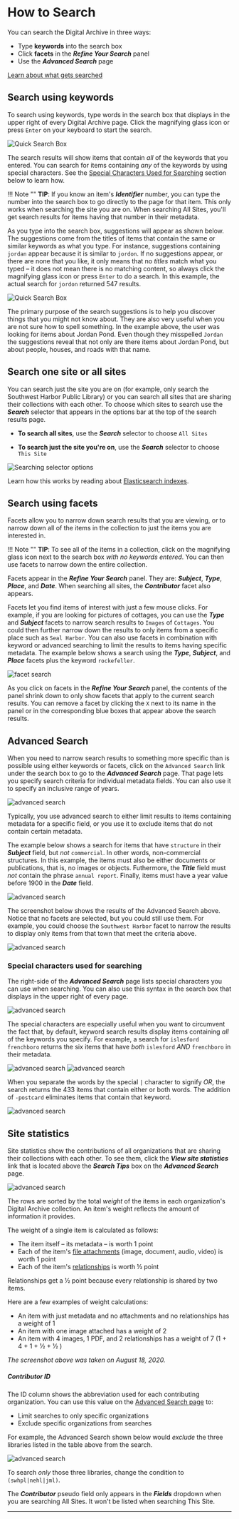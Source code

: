 # How to Search

You can search the Digital Archive in three ways:

- Type **keywords** into the search box
- Click **facets** in the **_Refine Your Search_** panel
- Use the **_Advanced Search_** page

[Learn about what gets searched](/archivist/what-gets-searched)

## Search using keywords

To search using keywords, type words in the search box that displays in the upper right of
every Digital Archive page. Click the magnifying glass icon or press `Enter` on your keyboard to start the search.

![Quick Search Box](how-to-search-3.jpg)

The search results will show items that contain *all* of the keywords that you entered.
You can search for items containing *any* of the keywords by using special characters.
See the [Special Characters Used for Searching](#special-characters-used-for-searching)
section below to learn how.

!!! Note ""
    **TIP**: If you know an item's **_Identifier_** number, you can type the number into the search box to go
    directly to the page for that item. This only works when searching the site you are on. When
    searching All Sites, you'll get search results for items having that number in their metadata.

As you type into the search box, suggestions will appear as shown below. The suggestions come from the titles
of items that contain the same or similar keywords as what you type. For instance, suggestions containing
`jordan` appear because it is similar to `jordon`. If no suggestions appear, or there are none that you like,
it only means that no *titles* match what you typed &ndash; it does not mean there is no matching content,
so always click the magnifying glass icon or press `Enter` to do a search. In this
example, the actual search for `jordon` returned 547 results.

![Quick Search Box](how-to-search-14.jpg)

The primary purpose of the search suggestions is to help you discover things that you might not know about.
They are also very useful when you are not sure how to spell something. In the example above, the user was
looking for items about Jordan Pond. Even though they misspelled `Jordan` the suggestions reveal that not
only are there items about Jordan Pond, but about people, houses, and roads with that name.

## Search one site or all sites

You can search just the site you are on (for example, only search the Southwest Harbor Public Library) or
you can search all sites that are sharing their collections with each other. To choose which sites to search
use the **_Search_** selector that appears in the options bar at the top of
the search results page.

-   **To search all sites**, use the **_Search_** selector to choose `All Sites`

-   **To search just the site you're on**,  use the **_Search_** selector to choose `This Site`

![Searching selector options](how-to-search-11.jpg)

Learn how this works by reading about [Elasticsearch indexes](/administrator/reindex/#what-elasticsearch-indexes-are-used-for).

## Search using facets

Facets allow you to narrow down search results that you are viewing, or to narrow down all of the
items in the collection to just the items you are interested in.

!!! Note ""
    **TIP**: To see all of the items in a collection, click on the magnifying glass icon next to the search box
    *with no keywords entered*. You can then use facets to narrow down the entire collection.

 Facets appear in the **_Refine Your Search_** panel. They are: **_Subject_**, __*Type*__,
 **_Place_**, and **_Date_**. When searching all sites, the **_Contributor_** facet also appears. 

Facets let you find items of interest with just a few mouse clicks. For example, if you are looking for pictures
of cottages, you can use the **_Type_** and **_Subject_** facets to narrow search results to `Images` of `Cottages`.
You could then further narrow down the results to only items from a specific place such as `Seal Harbor`.
You can also use facets in combination with keyword or advanced searching to limit the results to
items having specific metadata. The example below shows a search using the **_Type_**, **_Subject_**, and
**_Place_** facets plus the keyword `rockefeller`.

![facet search](how-to-search-2.jpg)

As you click on facets in the **_Refine Your Search_** panel, the contents of the panel shrink down to only
show facets that apply to the current search results. You can remove a facet by clicking the `X` next to its name
in the panel or in the corresponding blue boxes that appear above the search results.

## Advanced Search

When you need to narrow search results to something more specific than is possible using either keywords
or facets, click on the `Advanced Search` link under the search box to go
to the **_Advanced Search_** page. That page lets you specify search criteria for individual 
metadata fields. You can also use it to specify an inclusive range of years.

![advanced search](how-to-search-4.jpg)

Typically, you use advanced search to either limit results to items containing metadata for a specific
field, or you use it to exclude items that do not contain certain metadata.

The example below shows a search for items that have `structure` in their **_Subject_** field, but *not*
`commercial`. In other words, non-commercial structures. In this example, the items must also be either documents or
publications, that is, no images or objects. Futhermore, the **_Title_** field must *not* contain
the phrase `annual report`. Finally, items must have a year value before 1900 in the **_Date_** field.

![advanced search](how-to-search-6.jpg)

The screenshot below shows the results of the Advanced Search above. Notice that no facets are selected, but
you could still use them. For example, you could choose the `Southwest Harbor` facet to narrow the results
to display only items from that town that meet the criteria above.

![advanced search](how-to-search-5.jpg)

### Special characters used for searching

The right-side of the **_Advanced Search_** page lists special characters you can use when searching.
You can also use this syntax in the search box that displays in the upper right of every page.


![advanced search](how-to-search-8.jpg)

The special characters are especially useful when you want to circumvent the fact that,
by default, keyword search results display items containing *all* of the keywords you specify. For example, a
search for `islesford frenchboro` returns the six items that have *both* `islesford` *AND* `frenchboro` in their
metadata.

![advanced search](how-to-search-9.jpg)
![advanced search](how-to-search-10.jpg)

When you separate the words by the special `|` character to signify *OR*, the search returns the 433
items that contain either or both words. The addition of `-postcard` eliminates items that contain that keyword.

![advanced search](how-to-search-7.jpg)

## Site statistics

Site statistics show the contributions of all organizations that are sharing their collections
with each other. To see them, click the **_View site statistics_** link that is located above
the **_Search Tips_** box on the **_Advanced Search_** page.

![advanced search](how-to-search-12.jpg)

The rows are sorted by the total *weight* of the items in each organization's Digital Archive
collection. An item's weight reflects the amount of information it provides.

The weight of a single item is calculated as follows:

-   The item itself &ndash; its metadata &ndash; is worth 1 point
-   Each of the item's [file attachments](/archivist/attach-file/) (image, document, audio, video) is worth 1 point
-   Each of the item's [relationships](/archivist/add-relationship/) is worth &frac12; point

Relationships get a &frac12; point because every relationship is shared by two items.

Here are a few examples of weight calculations:

-   An item with just metadata and no attachments and no relationships has a weight of 1
-   An item with one image attached has a weight of 2
-   An item with 4 images, 1 PDF, and 2 relationships has a weight of 7 (1 + 4 + 1 + &frac12; + &frac12; )

*The screenshot above was taken on August 18, 2020.*

##### Contributor ID

The ID column shows the abbreviation used for each contributing organization. You can use this value
on the [Advanced Search page](#advanced-search) to:

-   Limit searches to only specific organizations
-   Exclude specific organizations from searches

For example, the Advanced Search shown below would *exclude* the three libraries listed in the table above from the search.

![advanced search](how-to-search-13.jpg)

To search *only* those three libraries, change the condition to `(swhpl|nehl|jml)`.

The **_Contributor_** pseudo field only appears in the **_Fields_** dropdown when
you are searching All Sites. It won't be listed when searching This Site.

---
